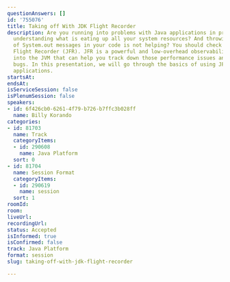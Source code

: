 ```yaml
---
questionAnswers: []
id: '755076'
title: Taking off With JDK Flight Recorder
description: Are you running into problems with Java applications in production? Not
  understanding what is eating up all your system resources? And throwing a bunch
  of System.out messages in your code is not helping? You should check out the JDK
  Flight Recorder (JFR). JFR is a powerful and low-overhead observability tool built
  into the JVM that can help you track down those performance issues and difficult-to-understand
  bugs. In this presentation, we will go through the basics of using JFR in your Java
  applications.
startsAt:
endsAt:
isServiceSession: false
isPlenumSession: false
speakers:
- id: 6f426cb0-6261-4f79-b726-b7ffc3b028ff
  name: Billy Korando
categories:
- id: 81703
  name: Track
  categoryItems:
  - id: 290608
    name: Java Platform
  sort: 0
- id: 81704
  name: Session Format
  categoryItems:
  - id: 290619
    name: session
  sort: 1
roomId:
room:
liveUrl:
recordingUrl:
status: Accepted
isInformed: true
isConfirmed: false
track: Java Platform
format: session
slug: taking-off-with-jdk-flight-recorder

---
```


